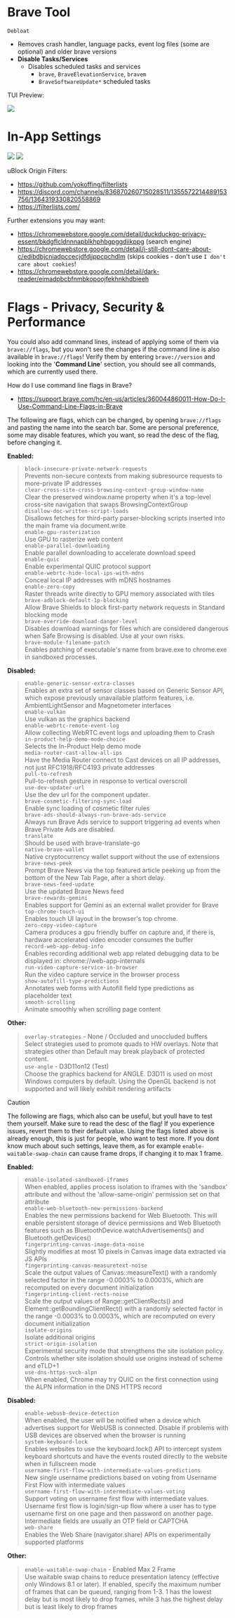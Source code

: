 ﻿# Brave Tool

`Debloat`
  - Removes crash handler, language packs, event log files (some are optional) and older brave versions
- **Disable Tasks/Services**
  - Disables scheduled tasks and services
     - `brave`, `BraveElevationService`, `bravem`
     - `BraveSoftwareUpdate*` scheduled tasks

TUI Preview:

![](https://github.com/5Noxi/app-tools/blob/main/brave/media/bravetui.png)

# In-App Settings

![](https://github.com/5Noxi/app-tools/blob/main/brave/media/br1.png)
![](https://github.com/5Noxi/app-tools/blob/main/brave/media/br2.png)

uBlock Origin Filters:
- https://github.com/yokoffing/filterlists
- https://discord.com/channels/836870260715028511/1355572214489153756/1364319330820558869
- https://filterlists.com/

Further extensions you may want:
- https://chromewebstore.google.com/detail/duckduckgo-privacy-essent/bkdgflcldnnnapblkhphbgpggdiikppg (search engine)
- https://chromewebstore.google.com/detail/i-still-dont-care-about-c/edibdbjcniadpccecjdfdjjppcpchdlm (skips cookies - don't use `I don't care about cookies`!
- https://chromewebstore.google.com/detail/dark-reader/eimadpbcbfnmbkopoojfekhnkhdbieeh


# Flags - Privacy, Security & Performance

You could also add command lines, instead of applying some of them via `brave://flags`, but you won't see the changes if the command line is also available in `brave://flags`! Verify them by entering `brave://version` and looking into the '**Command Line**' section, you should see all commands, which are currently used there.

How do I use command line flags in Brave?
- https://support.brave.com/hc/en-us/articles/360044860011-How-Do-I-Use-Command-Line-Flags-in-Brave

The following are flags, which can be changed, by opening `brave://flags` and pasting the name into the search bar. Some are personal preference, some may disable features, which you want, so read the desc of the flag, before changing it.

**Enabled:**
> `block-insecure-private-network-requests`  
> Prevents non-secure contexts from making subresource requests to more-private IP addresses  
> `clear-cross-site-cross-browsing-context-group-window-name`  
> Clear the preserved window.name property when it's a top-level cross-site navigation that swaps BrowsingContextGroup  
> `disallow-doc-written-script-loads`  
> Disallows fetches for third-party parser-blocking scripts inserted into the main frame via document.write  
> `enable-gpu-rasterization`  
> Use GPU to rasterize web content  
> `enable-parallel-downloading`  
> Enable parallel downloading to accelerate download speed  
> `enable-quic`  
> Enable experimental QUIC protocol support  
> `enable-webrtc-hide-local-ips-with-mdns`  
> Conceal local IP addresses with mDNS hostnames  
> `enable-zero-copy`  
> Raster threads write directly to GPU memory associated with tiles  
> `brave-adblock-default-1p-blocking`  
> Allow Brave Shields to block first-party network requests in Standard blocking mode  
> `brave-override-download-danger-level`  
> Disables download warnings for files which are considered dangerous when Safe Browsing is disabled. Use at your own risks.  
> `brave-module-filename-patch`  
> Enables patching of executable's name from brave.exe to chrome.exe in sandboxed processes.  

**Disabled:**  
> `enable-generic-sensor-extra-classes`  
> Enables an extra set of sensor classes based on Generic Sensor API, which expose previously unavailable platform features, i.e. AmbientLightSensor and Magnetometer interfaces  
> `enable-vulkan`  
> Use vulkan as the graphics backend  
> `enable-webrtc-remote-event-log`  
> Allow collecting WebRTC event logs and uploading them to Crash  
> `in-product-help-demo-mode-choice`  
> Selects the In-Product Help demo mode  
> `media-router-cast-allow-all-ips`  
> Have the Media Router connect to Cast devices on all IP addresses, not just RFC1918/RFC4193 private addresses  
> `pull-to-refresh`  
> Pull-to-refresh gesture in response to vertical overscroll  
> `use-dev-updater-url`  
> Use the dev url for the component updater.  
> `brave-cosmetic-filtering-sync-load`  
> Enable sync loading of cosmetic filter rules  
> `brave-ads-should-always-run-brave-ads-service`  
> Always run Brave Ads service to support triggering ad events when Brave Private Ads are disabled.  
> `translate`  
> Should be used with brave-translate-go  
> `native-brave-wallet`  
> Native cryptocurrency wallet support without the use of extensions  
> `brave-news-peek`  
> Prompt Brave News via the top featured article peeking up from the bottom of the New Tab Page, after a short delay.  
> `brave-news-feed-update`  
> Use the updated Brave News feed  
> `brave-rewards-gemini`  
> Enables support for Gemini as an external wallet provider for Brave  
> `top-chrome-touch-ui`  
> Enables touch UI layout in the browser's top chrome.  
> `zero-copy-video-capture`  
> Camera produces a gpu friendly buffer on capture and, if there is, hardware accelerated video encoder consumes the buffer  
> `record-web-app-debug-info`  
> Enables recording additional web app related debugging data to be displayed in: chrome://web-app-internals  
> `run-video-capture-service-in-browser`  
> Run the video capture service in the browser process  
> `show-autofill-type-predictions`  
> Annotates web forms with Autofill field type predictions as placeholder text  
> `smooth-scrolling`  
> Animate smoothly when scrolling page content  

**Other:**  
> `overlay-strategies` - None / Occluded and unoccluded buffers  
> Select strategies used to promote quads to HW overlays. Note that strategies other than Default may break playback of protected content.  
> `use-angle` - D3D11on12 (Test)  
> Choose the graphics backend for ANGLE. D3D11 is used on most Windows computers by default. Using the OpenGL backend is not supported and will likely exhibit rendering artifacts  

> [!CAUTION]
> The following are flags, which also can be useful, but youll have to test them yourself. Make sure to read the desc of the flag! If you experience issues, revert them to their default value. Using the flags listed above is already enough, this is just for people, who want to test more. If you dont know much about such settings, leave them, as for example `enable-waitable-swap-chain` can cause frame drops, if changing it to max 1 frame.

**Enabled:**  
> `enable-isolated-sandboxed-iframes`  
> When enabled, applies process isolation to iframes with the 'sandbox' attribute and without the 'allow-same-origin' permission set on that attribute  
> `enable-web-bluetooth-new-permissions-backend`  
> Enables the new permissions backend for Web Bluetooth. This will enable persistent storage of device permissions and Web Bluetooth features such as BluetoothDevice.watchAdvertisements() and Bluetooth.getDevices()  
> `fingerprinting-canvas-image-data-noise`  
> Slightly modifies at most 10 pixels in Canvas image data extracted via JS APIs  
> `fingerprinting-canvas-measuretext-noise`  
> Scale the output values of Canvas::measureText() with a randomly selected factor in the range -0.0003% to 0.0003%, which are recomputed on every document initialization  
> `fingerprinting-client-rects-noise`  
> Scale the output values of Range::getClientRects() and Element::getBoundingClientRect() with a randomly selected factor in the range -0.0003% to 0.0003%, which are recomputed on every document initialization  
> `isolate-origins`  
> Isolate additional origins  
> `strict-origin-isolation`  
> Experimental security mode that strengthens the site isolation policy. Controls whether site isolation should use origins instead of scheme and eTLD+1  
> `use-dns-https-svcb-alpn`  
> When enabled, Chrome may try QUIC on the first connection using the ALPN information in the DNS HTTPS record  

**Disabled:**  
> `enable-webusb-device-detection`  
> When enabled, the user will be notified when a device which advertises support for WebUSB is connected. Disable if problems with USB devices are observed when the browser is running  
> `system-keyboard-lock`  
> Enables websites to use the keyboard.lock() API to intercept system keyboard shortcuts and have the events routed directly to the website when in fullscreen mode  
> `username-first-flow-with-intermediate-values-predictions`  
> New single username predictions based on voting from Username First Flow with intermediate values  
> `username-first-flow-with-intermediate-values-voting`  
> Support voting on username first flow with intermediate values. Username first flow is login/sign-up flow where a user has to type username first on one page and then password on another page. Intermediate fields are usually an OTP field or CAPTCHA  
> `web-share`  
> Enables the Web Share (navigator.share) APIs on experimentally supported platforms  

**Other:**  
> `enable-waitable-swap-chain` - Enabled Max 2 Frame  
> Use waitable swap chains to reduce presentation latency (effective only Windows 8.1 or later). If enabled, specify the maximum number of frames that can be queued, ranging from 1-3. 1 has the lowest delay but is most likely to drop frames, while 3 has the highest delay but is least likely to drop frames  